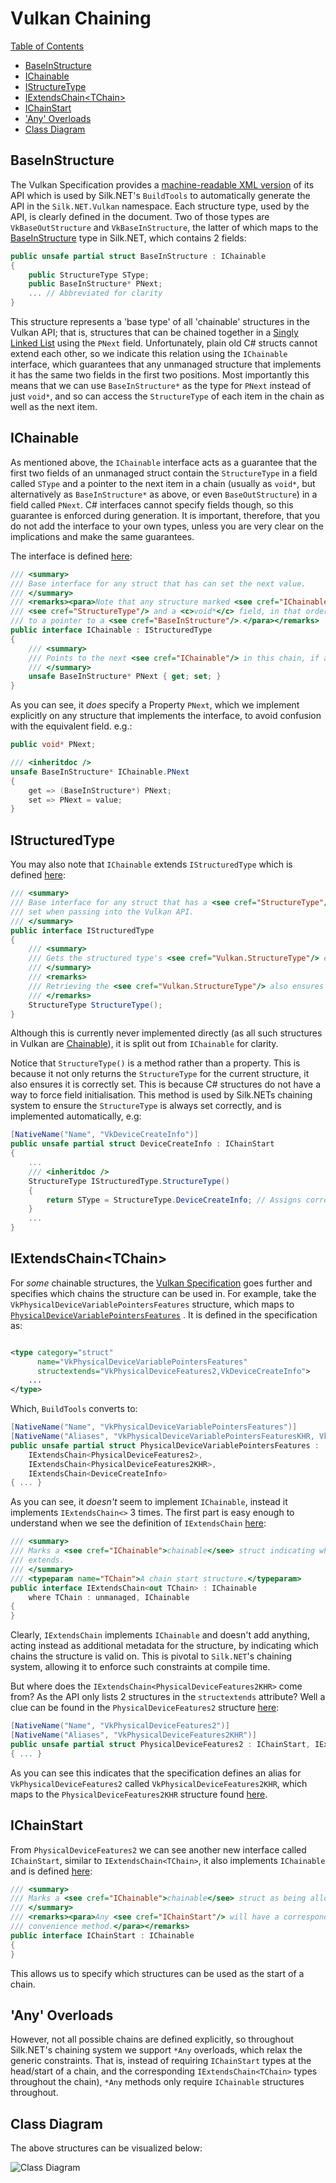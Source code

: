 ﻿# Vulkan Chaining

[Table of Contents](overview.md#table-of-contents)
- [BaseInStructure](vulkan.md#baseinstructure)
- [IChainable](vulkan.md#ichainable)
- [IStructureType](vulkan.md#istructuredtype)
- [IExtendsChain&lt;TChain&gt;](vulkan.md#iextendschainlttchaingt)
- [IChainStart](vulkan.md#ichainstart)
- ['Any' Overloads](vulkan.md#any-overloads)
- [Class Diagram](vulkan.md#class-diagram)

## BaseInStructure

The Vulkan Specification provides
a [machine-readable XML version](https://raw.githubusercontent.com/KhronosGroup/Vulkan-Docs/main/xml/vk.xml) of its API
which is used by Silk.NET's `BuildTools` to automatically generate the API in the `Silk.NET.Vulkan` namespace. Each
structure type, used by the API, is clearly defined in the document. Two of those types are `VkBaseOutStructure`
and `VkBaseInStructure`, the latter of which maps to
the [BaseInStructure](../../src/Vulkan/Silk.NET.Vulkan/Structs/BaseInStructure.gen.cs) type in Silk.NET, which contains
2 fields:

```csharp
public unsafe partial struct BaseInStructure : IChainable
{
    public StructureType SType;
    public BaseInStructure* PNext;
    ... // Abbreviated for clarity
}
```

This structure represents a 'base type' of all 'chainable' structures in the Vulkan API; that is, structures that can be
chained together in a
[Singly Linked List](https://en.wikipedia.org/wiki/Linked_list) using the `PNext` field. Unfortunately, plain old C#
structs cannot extend each other, so we indicate this relation using the `IChainable` interface, which guarantees that
any unmanaged structure that implements it has the same two fields in the first two positions. Most importantly this
means that we can use `BaseInStructure*` as the type for `PNext` instead of just `void*`, and so can access
the `StructureType` of each item in the chain as well as the next item.

## IChainable

As mentioned above, the `IChainable` interface acts as a guarantee that the first two fields of an unmanaged struct
contain the
`StructureType` in a field called `SType` and a pointer to the next item in a chain (usually as `void*`, but
alternatively as `BaseInStructure*` as above, or even `BaseOutStructure`) in a field called `PNext`. C# interfaces
cannot specify fields though, so this guarantee is enforced during generation. It is important, therefore, that you do
not add the interface to your own types, unless you are very clear on the implications and make the same guarantees.

The interface is defined [here](../../src/Vulkan/Silk.NET.Vulkan/IChainable.cs):

```csharp
/// <summary>
/// Base interface for any struct that has can set the next value.
/// </summary>
/// <remarks><para>Note that any structure marked <see cref="IChainable"/> must start with a
/// <see cref="StructureType"/> and a <c>void*</c> field, in that order. This is so that a pointer to it can be coerced
/// to a pointer to a <see cref="BaseInStructure"/>.</para></remarks>
public interface IChainable : IStructuredType
{
    /// <summary>
    /// Points to the next <see cref="IChainable"/> in this chain, if any; otherwise <see langword="null"/>.
    /// </summary>
    unsafe BaseInStructure* PNext { get; set; }
}
```

As you can see, it _does_ specify a Property `PNext`, which we implement explicitly on any structure that implements the
interface, to avoid confusion with the equivalent field. e.g.:

```csharp
public void* PNext;

/// <inheritdoc />
unsafe BaseInStructure* IChainable.PNext
{
    get => (BaseInStructure*) PNext;
    set => PNext = value;
}
```

## IStructuredType

You may also note that `IChainable` extends `IStructuredType` which is
defined [here](../../src/Vulkan/Silk.NET.Vulkan/IStructuredType.cs):

```csharp
/// <summary>
/// Base interface for any struct that has a <see cref="StructureType"/> field called `SType`, that must be correctly
/// set when passing into the Vulkan API.
/// </summary>
public interface IStructuredType
{
    /// <summary>
    /// Gets the structured type's <see cref="Vulkan.StructureType"/> enum value.
    /// </summary>
    /// <remarks>
    /// Retrieving the <see cref="Vulkan.StructureType"/> also ensures it is set to the correct value (if any).
    /// </remarks>
    StructureType StructureType();
}
```

Although this is currently never implemented directly (as all such structures in Vulkan are [Chainable](#ichainable)),
it is split out from `IChainable` for clarity.

Notice that `StructureType()` is a method rather than a property. This is because it not only returns
the `StructureType` for the current structure, it also ensures it is correctly set. This is because C# structures do not
have a way to force field initialisation. This method is used by Silk.NETs chaining system to ensure the `StructureType`
is always set correctly, and is implemented automatically, e.g:

```csharp
[NativeName("Name", "VkDeviceCreateInfo")]
public unsafe partial struct DeviceCreateInfo : IChainStart
{
    ...
    /// <inheritdoc />
    StructureType IStructuredType.StructureType()
    {
        return SType = StructureType.DeviceCreateInfo; // Assigns correct value AND returns it
    }
    ...
}
```

## IExtendsChain&lt;TChain&gt;

For _some_ chainable structures,
the [Vulkan Specification](https://raw.githubusercontent.com/KhronosGroup/Vulkan-Docs/main/xml/vk.xml) goes further and
specifies which chains the structure can be used in. For example, take the `VkPhysicalDeviceVariablePointersFeatures`
structure, which maps
to [`PhysicalDeviceVariablePointersFeatures`](../../src/Vulkan/Silk.NET.Vulkan/Structs/PhysicalDeviceVariablePointersFeatures.gen.cs)
. It is defined in the specification as:

```xml

<type category="struct"
      name="VkPhysicalDeviceVariablePointersFeatures"
      structextends="VkPhysicalDeviceFeatures2,VkDeviceCreateInfo">
    ...
</type>
```

Which, `BuildTools` converts to:

```csharp
[NativeName("Name", "VkPhysicalDeviceVariablePointersFeatures")]
[NativeName("Aliases", "VkPhysicalDeviceVariablePointersFeaturesKHR, VkPhysicalDeviceVariablePointerFeaturesKHR, VkPhysicalDeviceVariablePointerFeatures")]
public unsafe partial struct PhysicalDeviceVariablePointersFeatures : 
    IExtendsChain<PhysicalDeviceFeatures2>, 
    IExtendsChain<PhysicalDeviceFeatures2KHR>, 
    IExtendsChain<DeviceCreateInfo>
{ ... }
```

As you can see, it _doesn't_ seem to implement `IChainable`, instead it implements `IExtendsChain<>` 3 times. The first
part is easy enough to understand when we see the definition
of `IExtendsChain` [here](../../src/Vulkan/Silk.NET.Vulkan/IExtendsChain.cs):

```csharp
/// <summary>
/// Marks a <see cref="IChainable">chainable</see> struct indicating which <see cref="IChainStart">chain</see> this type
/// extends.
/// </summary>
/// <typeparam name="TChain">A chain start structure.</typeparam>
public interface IExtendsChain<out TChain> : IChainable
    where TChain : unmanaged, IChainable
{
}
```

Clearly, `IExtendsChain` implements `IChainable` and doesn't add anything, acting instead as additional metadata for the
structure, by indicating which chains the structure is valid on. This is pivotal to `Silk.NET`'s chaining system,
allowing it to enforce such constraints at compile time.

But where does the `IExtendsChain<PhysicalDeviceFeatures2KHR>` come from? As the API only lists 2 structures in
the `structextends` attribute? Well a clue can be found in the `PhysicalDeviceFeatures2`
structure [here](../../src/Vulkan/Silk.NET.Vulkan/Structs/PhysicalDeviceFeatures2.gen.cs):

```csharp
[NativeName("Name", "VkPhysicalDeviceFeatures2")]
[NativeName("Aliases", "VkPhysicalDeviceFeatures2KHR")]
public unsafe partial struct PhysicalDeviceFeatures2 : IChainStart, IExtendsChain<DeviceCreateInfo>
{ ... }
```

As you can see this indicates that the specification defines an alias for `VkPhysicalDeviceFeatures2`
called `VkPhysicalDeviceFeatures2KHR`, which maps to the `PhysicalDeviceFeatures2KHR` structure
found [here](../../src/Vulkan/Silk.NET.Vulkan/Structs/PhysicalDeviceFeatures2KHR.gen.cs).

## IChainStart

From `PhysicalDeviceFeatures2` we can see another new interface called `IChainStart`, similar to
`IExtendsChain<TChain>`, it also implements `IChainable` and is
defined [here](../../src/Vulkan/Silk.NET.Vulkan/IChainStart.cs):

```csharp
/// <summary>
/// Marks a <see cref="IChainable">chainable</see> struct as being allowed at the start of a chain.
/// </summary>
/// <remarks><para>Any <see cref="IChainStart"/> will have a corresponding static `BaseInStructure(out var chain)`
/// convenience method.</para></remarks>
public interface IChainStart : IChainable
{
}
```

This allows us to specify which structures can be used as the start of a chain.

## 'Any' Overloads

However, not all possible chains are defined explicitly, so throughout Silk.NET's chaining system we support `*Any`
overloads, which relax the generic constraints. That is, instead of requiring `IChainStart` types at the head/start of a
chain, and the corresponding `IExtendsChain<TChain>` types throughout the chain), `*Any` methods only
require `IChainable` structures throughout.

## Class Diagram

The above structures can be visualized below:

![Class Diagram](chaining.svg)